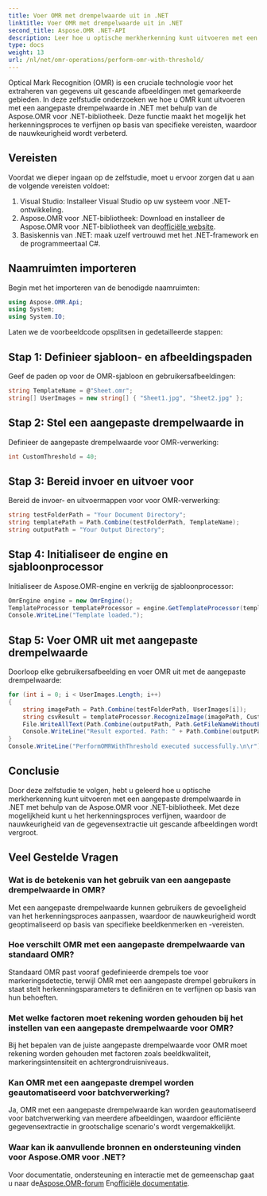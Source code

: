 ```yaml
---
title: Voer OMR met drempelwaarde uit in .NET
linktitle: Voer OMR met drempelwaarde uit in .NET
second_title: Aspose.OMR .NET-API
description: Leer hoe u optische merkherkenning kunt uitvoeren met een aangepaste drempelwaarde in .NET met behulp van Aspose.OMR voor .NET. Verbeter de gegevensnauwkeurigheid van gescande afbeeldingen!
type: docs
weight: 13
url: /nl/net/omr-operations/perform-omr-with-threshold/
---
```

Optical Mark Recognition (OMR) is een cruciale technologie voor het extraheren van gegevens uit gescande afbeeldingen met gemarkeerde gebieden. In deze zelfstudie onderzoeken we hoe u OMR kunt uitvoeren met een aangepaste drempelwaarde in .NET met behulp van de Aspose.OMR voor .NET-bibliotheek. Deze functie maakt het mogelijk het herkenningsproces te verfijnen op basis van specifieke vereisten, waardoor de nauwkeurigheid wordt verbeterd.
## Vereisten
Voordat we dieper ingaan op de zelfstudie, moet u ervoor zorgen dat u aan de volgende vereisten voldoet:
1. Visual Studio: Installeer Visual Studio op uw systeem voor .NET-ontwikkeling.
2.  Aspose.OMR voor .NET-bibliotheek: Download en installeer de Aspose.OMR voor .NET-bibliotheek van de[officiële website](https://releases.aspose.com/omr/net/).
3. Basiskennis van .NET: maak uzelf vertrouwd met het .NET-framework en de programmeertaal C#.
## Naamruimten importeren
Begin met het importeren van de benodigde naamruimten:
```csharp
using Aspose.OMR.Api;
using System;
using System.IO;
```
Laten we de voorbeeldcode opsplitsen in gedetailleerde stappen:
## Stap 1: Definieer sjabloon- en afbeeldingspaden
Geef de paden op voor de OMR-sjabloon en gebruikersafbeeldingen:
```csharp
string TemplateName = @"Sheet.omr";
string[] UserImages = new string[] { "Sheet1.jpg", "Sheet2.jpg" };
```
## Stap 2: Stel een aangepaste drempelwaarde in
Definieer de aangepaste drempelwaarde voor OMR-verwerking:
```csharp
int CustomThreshold = 40;
```
## Stap 3: Bereid invoer en uitvoer voor
Bereid de invoer- en uitvoermappen voor voor OMR-verwerking:
```csharp
string testFolderPath = "Your Document Directory";
string templatePath = Path.Combine(testFolderPath, TemplateName);
string outputPath = "Your Output Directory";
```
## Stap 4: Initialiseer de engine en sjabloonprocessor
Initialiseer de Aspose.OMR-engine en verkrijg de sjabloonprocessor:
```csharp
OmrEngine engine = new OmrEngine();
TemplateProcessor templateProcessor = engine.GetTemplateProcessor(templatePath);
Console.WriteLine("Template loaded.");
```
## Stap 5: Voer OMR uit met aangepaste drempelwaarde
Doorloop elke gebruikersafbeelding en voer OMR uit met de aangepaste drempelwaarde:
```csharp
for (int i = 0; i < UserImages.Length; i++)
{
    string imagePath = Path.Combine(testFolderPath, UserImages[i]);
    string csvResult = templateProcessor.RecognizeImage(imagePath, CustomThreshold).GetCsv();
    File.WriteAllText(Path.Combine(outputPath, Path.GetFileNameWithoutExtension(UserImages[i]) + "_Threshold.csv"), csvResult);
    Console.WriteLine("Result exported. Path: " + Path.Combine(outputPath, Path.GetFileNameWithoutExtension(UserImages[i]) + "_Threshold.csv"));
}
Console.WriteLine("PerformOMRWithThreshold executed successfully.\n\r");
```
## Conclusie
Door deze zelfstudie te volgen, hebt u geleerd hoe u optische merkherkenning kunt uitvoeren met een aangepaste drempelwaarde in .NET met behulp van de Aspose.OMR voor .NET-bibliotheek. Met deze mogelijkheid kunt u het herkenningsproces verfijnen, waardoor de nauwkeurigheid van de gegevensextractie uit gescande afbeeldingen wordt vergroot.
## Veel Gestelde Vragen
### Wat is de betekenis van het gebruik van een aangepaste drempelwaarde in OMR?
Met een aangepaste drempelwaarde kunnen gebruikers de gevoeligheid van het herkenningsproces aanpassen, waardoor de nauwkeurigheid wordt geoptimaliseerd op basis van specifieke beeldkenmerken en -vereisten.
### Hoe verschilt OMR met een aangepaste drempelwaarde van standaard OMR?
Standaard OMR past vooraf gedefinieerde drempels toe voor markeringsdetectie, terwijl OMR met een aangepaste drempel gebruikers in staat stelt herkenningsparameters te definiëren en te verfijnen op basis van hun behoeften.
### Met welke factoren moet rekening worden gehouden bij het instellen van een aangepaste drempelwaarde voor OMR?
Bij het bepalen van de juiste aangepaste drempelwaarde voor OMR moet rekening worden gehouden met factoren zoals beeldkwaliteit, markeringsintensiteit en achtergrondruisniveaus.
### Kan OMR met een aangepaste drempel worden geautomatiseerd voor batchverwerking?
Ja, OMR met een aangepaste drempelwaarde kan worden geautomatiseerd voor batchverwerking van meerdere afbeeldingen, waardoor efficiënte gegevensextractie in grootschalige scenario's wordt vergemakkelijkt.
### Waar kan ik aanvullende bronnen en ondersteuning vinden voor Aspose.OMR voor .NET?
 Voor documentatie, ondersteuning en interactie met de gemeenschap gaat u naar de[Aspose.OMR-forum](https://forum.aspose.com/c/omr/38) En[officiële documentatie](https://reference.aspose.com/omr/net/).
